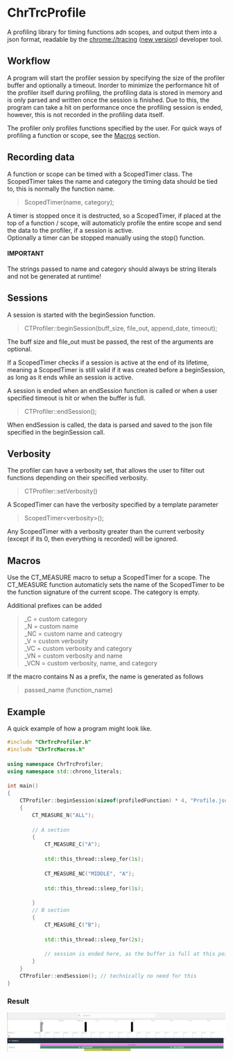# ChrTrcProfile
A profiling library for timing functions adn scopes, and output them into a json format, readable by the [chrome://tracing](chrome://tracing) ([new version](https://ui.perfetto.dev/)) developer tool.

## Workflow

A program will start the profiler session by specifying the size of the profiler buffer and optionally a timeout. Inorder to minimize the performance hit of the profiler itself during profiling, the profiling data is stored in memory and is only parsed and written once the session is finished. Due to this, the program can take a hit on performance once the profiling session is ended, however, this is not recorded in the profiling data itself.  
  
The profiler only profiles functions specified by the user. For quick ways of profiling a function or scope, see the [Macros](#Macros) section.

## Recording data

A function or scope can be timed with a ScopedTimer class. The ScopedTimer takes the name and category the timing data should be tied to, this is normally the function name.  
> ScopedTimer(name, category);

A timer is stopped once it is destructed, so a ScopedTimer, if placed at the top of a function / scope, will automaticly profile the entire scope and send the data to the profiler, if a session is active.  
Optionally a timer can be stopped manually using the stop() function.

#### IMPORTANT

The strings passed to name and category should always be string literals and not be generated at runtime!

## Sessions

A session is started with the beginSession function.
> CTProfiler::beginSession(buff_size, file_out, append_date, timeout);

The buff size and file_out must be passed, the rest of the arguments are optional.

If a ScopedTimer checks if a session is active at the end of its lifetime, meaning a ScopedTimer is still valid if it was created before a beginSession, as long as it ends while an session is active.

A session is ended when an endSession function is called or when a user specified timeout is hit or when the buffer is full.
> CTProfiler::endSession();

When endSession is called, the  data is parsed and saved to the json file specified in the beginSession call.

## Verbosity

The profiler can have a verbosity set, that allows the user to filter out functions depending on their specified verbosity.
> CTProfiler::setVerbosity()

A ScopedTimer can have the verbosity specified by a template parameter
> ScopedTimer\<verbosity>();

Any ScopedTimer with a verbosity greater than the current verbosity (except if its 0, then everything is recorded) will be ignored.

## Macros

Use the CT_MEASURE macro to setup a ScopedTimer for a scope.
The CT_MEASURE function automaticly sets the name of the ScopedTimer to be the function signature of the current scope. The category is empty.

Additional prefixes can be added

>_C = custom category  
>_N = custom name  
>_NC = custom name and cateogry  
>_V = custom verbosity  
>_VC = custom verbosity and category  
>_VN = custom verbosity and name  
>_VCN = custom verbosity, name, and category  

If the macro contains N as a prefix, the name is generated as follows
> passed_name (function_name)

## Example
A quick example of how a program might look like.

```CPP
#include "ChrTrcProfiler.h"
#include "ChrTrcMacros.h"

using namespace ChrTrcProfiler;
using namespace std::chrono_literals;

int main()
{
    CTProfiler::beginSession(sizeof(profiledFunction) * 4, "Profile.json");
    {
        CT_MEASURE_N("ALL");

        // A section
        {
            CT_MEASURE_C("A");

            std::this_thread::sleep_for(1s);

            CT_MEASURE_NC("MIDDLE", "A");

            std::this_thread::sleep_for(1s);

        }
        // B section
        {
            CT_MEASURE_C("B");

            std::this_thread::sleep_for(2s);

            // session is ended here, as the buffer is full at this point
        }
    }
    CTProfiler::endSession(); // technically no need for this
}
```

### Result

![Alternate text](Images/Result.png)
